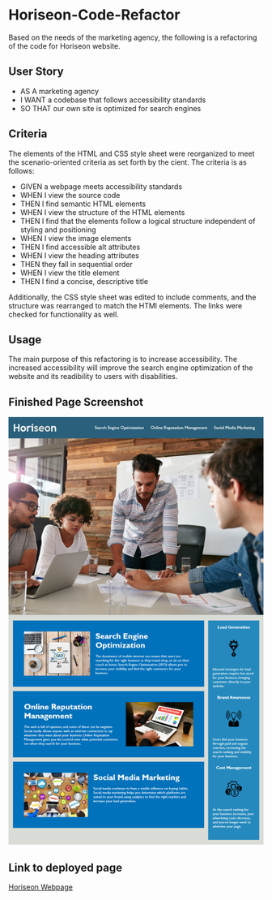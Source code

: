 # Horiseon-Code-Refactor

Based on the needs of the marketing agency, the following is a refactoring of the code for Horiseon website. 

## User Story
   * AS A marketing agency
   * I WANT a codebase that follows accessibility standards
   * SO THAT our own site is optimized for search engines

## Criteria

The elements of the HTML and CSS style sheet were reorganized to meet the scenario-oriented criteria as set forth by the cient.
The criteria is as follows:

* GIVEN a webpage meets accessibility standards
* WHEN I view the source code
* THEN I find semantic HTML elements
* WHEN I view the structure of the HTML elements
* THEN I find that the elements follow a logical structure independent of styling and positioning
* WHEN I view the image elements
* THEN I find accessible alt attributes
* WHEN I view the heading attributes
* THEN they fall in sequential order
* WHEN I view the title element
* THEN I find a concise, descriptive title

Additionally, the CSS style sheet was edited to include comments, and the structure was rearranged to match the HTMl elements. The links were checked for functionality as well.

## Usage

The main purpose of this refactoring is to increase accessibility. The increased accessibility will improve the search engine optimization of the website and its readibility to users with disabilities.

## Finished Page Screenshot

![alt="screenshot of Hariseon webpage"](assets/images/screenshot.png)

## Link to deployed page

[Horiseon Webpage](https://cpriyam90.github.io/Horiseon-Code-Refactor/)